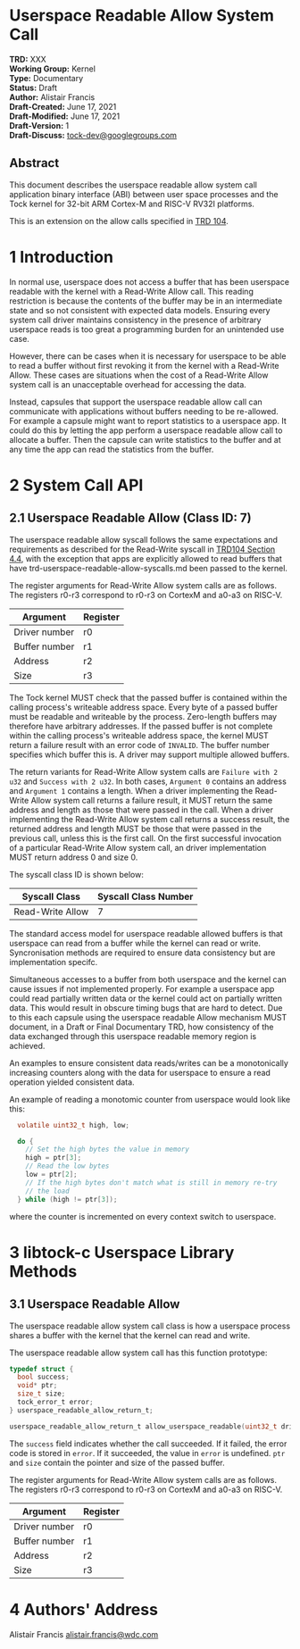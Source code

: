 Userspace Readable Allow System Call
========================================

**TRD:** XXX <br/>
**Working Group:** Kernel<br/>
**Type:** Documentary<br/>
**Status:** Draft <br/>
**Author:** Alistair Francis <br/>
**Draft-Created:** June 17, 2021<br/>
**Draft-Modified:** June 17, 2021<br/>
**Draft-Version:** 1<br/>
**Draft-Discuss:** tock-dev@googlegroups.com</br>

Abstract
-------------------------------

This document describes the userspace readable allow system call application binary
interface (ABI) between user space processes and the Tock kernel for 32-bit
ARM Cortex-M and RISC-V RV32I platforms.

This is an extension on the allow calls specified in
[TRD 104](trd104-syscalls.md).

1 Introduction
==============

In normal use, userspace does not access a buffer that
has been userspace readable with the kernel with a Read-Write Allow call. This
reading restriction is because the contents of the buffer may be in an
intermediate state and so not consistent with expected data
models. Ensuring every system call driver maintains consistency in the
presence of arbitrary userspace reads is too great a programming
burden for an unintended use case.

However, there can be cases when it is necessary for userspace to be
able to read a buffer without first revoking it from the kernel with a
Read-Write Allow. These cases are situations when the cost of a
Read-Write Allow system call is an unacceptable overhead for
accessing the data.

Instead, capsules that support the userspace readable allow call can communicate with
applications without buffers needing to be re-allowed. For example a capsule
might want to report statistics to a userspace app. It could do this by letting
the app perform a userspace readable allow call to allocate a buffer. Then the capsule can
write statistics to the buffer and at any time the app can read the statistics
from the buffer.

2 System Call API
=================================

2.1 Userspace Readable Allow (Class ID: 7)
---------------------------------
The userspace readable allow syscall follows the same expectations and
requirements as described for the Read-Write syscall in
[TRD104 Section 4.4](trd104-syscalls.md#44-read-write-allow-class-id-3), with
the exception that apps are explicitly allowed to read buffers that have
trd-userspace-readable-allow-syscalls.md
been passed to the kernel.

The register arguments for Read-Write Allow system calls are as
follows. The registers r0-r3 correspond to r0-r3 on CortexM and a0-a3
on RISC-V.

| Argument         | Register |
|------------------|----------|
| Driver number    | r0       |
| Buffer number    | r1       |
| Address          | r2       |
| Size             | r3       |

The Tock kernel MUST check that the passed buffer is contained within
the calling process's writeable address space. Every byte of a passed
buffer must be readable and writeable by the process. Zero-length
buffers may therefore have arbitrary addresses. If the passed buffer is
not complete within the calling process's writeable address space, the
kernel MUST return a failure result with an error code of `INVALID`.
The buffer number specifies which buffer this is. A driver may
support multiple allowed buffers.

The return variants for Read-Write Allow system calls are `Failure
with 2 u32` and `Success with 2 u32`.  In both cases, `Argument 0`
contains an address and `Argument 1` contains a length. When a driver
implementing the Read-Write Allow system call returns a failure
result, it MUST return the same address and length as those that were passed
in the call. When a driver implementing the Read-Write Allow system call
returns a success result, the returned address and length MUST be those
that were passed in the previous call, unless this is the first call.
On the first successful invocation of a particular Read-Write Allow system
call, an driver implementation MUST return address 0 and size 0.

The syscall class ID is shown below:

| Syscall Class    | Syscall Class Number |
|------------------|----------------------|
| Read-Write Allow |           7          |

The standard access model for userspace readable allowed buffers is that userspace can read
from a buffer while the kernel can read or write. Syncronisation
methods are required to ensure data consistency but are implementation specifc.

Simultaneous accesses to a buffer from both userspace and the kernel can
cause issues if not implemented properly. For example a userspace app could
read partially written data or the kernel could act on partially written data.
This would result in obscure timing bugs that are hard to detect. Due to this
each capsule using the userspace readable Allow mechanism MUST document, in a Draft or
Final Documentary TRD, how consistency of the data exchanged through this
userspace readable memory region is achieved.

An examples to ensure consistent data reads/writes can be a monotonically
increasing counters along with the data for userspace to ensure a read
operation yielded consistent data.

An example of reading a monotomic counter from userspace would look like this:

```c
  volatile uint32_t high, low;

  do {
    // Set the high bytes the value in memory
    high = ptr[3];
    // Read the low bytes
    low = ptr[2];
    // If the high bytes don't match what is still in memory re-try
    // the load
  } while (high != ptr[3]);
```

where the counter is incremented on every context switch to userspace.

3 libtock-c Userspace Library Methods
=====================================

3.1 Userspace Readable Allow
---------------------------------

The userspace readable allow system call class is how a userspace process
shares a buffer with the kernel that the kernel can read and write.

The userspace readable allow system call has this function prototype:

```c
typedef struct {
  bool success;
  void* ptr;
  size_t size;
  tock_error_t error;
} userspace_readable_allow_return_t;

userspace_readable_allow_return_t allow_userspace_readable(uint32_t driver, uint32_t allow, void* ptr, size_t size);
```

The `success` field indicates whether the call succeeded.
If it failed, the error code is stored in `error`. If it succeeded,
the value in `error` is undefined. `ptr` and `size` contain the pointer
and size of the passed buffer.

The register arguments for Read-Write Allow system calls are as
follows. The registers r0-r3 correspond to r0-r3 on CortexM and a0-a3
on RISC-V.

| Argument         | Register |
|------------------|----------|
| Driver number    | r0       |
| Buffer number    | r1       |
| Address          | r2       |
| Size             | r3       |

4 Authors' Address
=================================
Alistair Francis
alistair.francis@wdc.com
